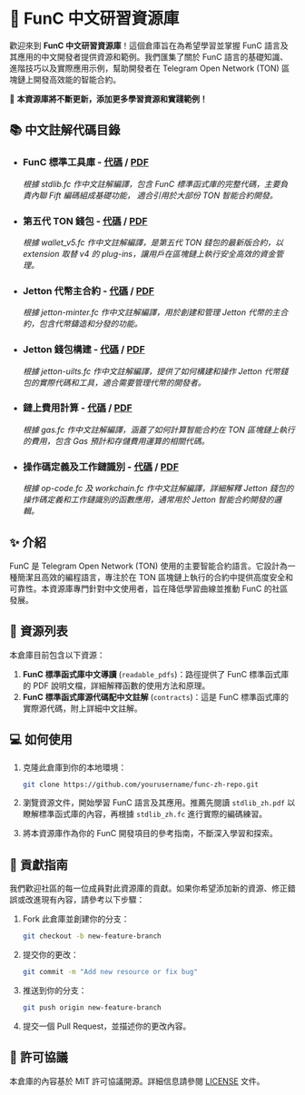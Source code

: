# 🎉 **FunC 中文研習資源庫**

歡迎來到 **FunC 中文研習資源庫**！這個倉庫旨在為希望學習並掌握 FunC 語言及其應用的中文開發者提供資源和範例。我們匯集了關於 FunC 語言的基礎知識、進階技巧以及實際應用示例，幫助開發者在 Telegram Open Network (TON) 區塊鏈上開發高效能的智能合約。

🚀 **本資源庫將不斷更新，添加更多學習資源和實踐範例！**

## 📚 **中文註解代碼目錄**
- ### FunC 標準工具庫 - [代碼](https://github.com/wyc-dev/func_zh/blob/main/contracts/stdlib_zh.fc) / [PDF](https://github.com/wyc-dev/func_zh/blob/main/readable_pdfs/stdlib_zh.pdf)
  *根據 stdlib.fc 作中文註解編譯，包含 FunC 標準函式庫的完整代碼，主要負責內聯 Fift 編碼組成基礎功能， 適合引用於大部份 TON 智能合約開發。*
  
- ### 第五代 TON 錢包 - [代碼](https://github.com/wyc-dev/func_zh/blob/main/contracts/wallet_v5_zh.fc) / [PDF](https://github.com/wyc-dev/func_zh/blob/main/readable_pdfs/wallet_v5_zh.pdf)
  *根據 wallet_v5.fc 作中文註解編譯，是第五代 TON 錢包的最新版合約，以 extension 取替 v4 的 plug-ins，讓用戶在區塊鏈上執行安全高效的資金管理。*

- ### Jetton 代幣主合約 - [代碼](https://github.com/wyc-dev/func_zh/blob/main/contracts/jetton-minter_zh.fc) / [PDF](https://github.com/wyc-dev/func_zh/blob/main/readable_pdfs/jetton-minter_zh.pdf)
  *根據 jetton-minter.fc 作中文註解編譯，用於創建和管理 Jetton 代幣的主合約，包含代幣鑄造和分發的功能。*

- ### Jetton 錢包構建 - [代碼](https://github.com/wyc-dev/func_zh/blob/main/contracts/jetton-uilts_zh.fc) / [PDF](https://github.com/wyc-dev/func_zh/blob/main/readable_pdfs/jetton-uilts_zh.pdf)
  *根據 jetton-uilts.fc 作中文註解編譯，提供了如何構建和操作 Jetton 代幣錢包的實際代碼和工具，適合需要管理代幣的開發者。*

- ### 鏈上費用計算 - [代碼](https://github.com/wyc-dev/func_zh/blob/main/contracts/gas_zh.fc) / [PDF](https://github.com/wyc-dev/func_zh/blob/main/readable_pdfs/gas_zh.pdf)
  *根據 gas.fc 作中文註解編譯，涵蓋了如何計算智能合約在 TON 區塊鏈上執行的費用，包含 Gas 預計和存儲費用運算的相關代碼。*

- ### 操作碼定義及工作鏈識別 - [代碼](https://github.com/wyc-dev/func_zh/blob/main/contracts/op-code_workchain_zh.fc) / [PDF](https://github.com/wyc-dev/func_zh/blob/main/readable_pdfs/op-code_workchain_zh.pdf)
  *根據 op-code.fc 及 workchain.fc 作中文註解編譯，詳細解釋 Jetton 錢包的操作碼定義和工作鏈識別的函數應用，通常用於 Jetton 智能合約開發的邏輯。*


## ✨ **介紹**
FunC 是 Telegram Open Network (TON) 使用的主要智能合約語言。它設計為一種簡潔且高效的編程語言，專注於在 TON 區塊鏈上執行的合約中提供高度安全和可靠性。本資源庫專門針對中文使用者，旨在降低學習曲線並推動 FunC 的社區發展。

## 📂 **資源列表**
本倉庫目前包含以下資源：

1. **FunC 標準函式庫中文導讀** (`readable_pdfs`)：路徑提供了 FunC 標準函式庫的 PDF 說明文檔，詳細解釋函數的使用方法和原理。
2. **FunC 標準函式庫源代碼配中文註解** (`contracts`)：這是 FunC 標準函式庫的實際源代碼，附上詳細中文註解。

## 💻 **如何使用**
1. 克隆此倉庫到你的本地環境：
    ```bash
    git clone https://github.com/yourusername/func-zh-repo.git
    ```

2. 瀏覽資源文件，開始學習 FunC 語言及其應用。推薦先閱讀 `stdlib_zh.pdf` 以瞭解標準函式庫的內容，再根據 `stdlib_zh.fc` 進行實際的編碼練習。

3. 將本資源庫作為你的 FunC 開發項目的參考指南，不斷深入學習和探索。

## 🤝 **貢獻指南**
我們歡迎社區的每一位成員對此資源庫的貢獻。如果你希望添加新的資源、修正錯誤或改進現有內容，請參考以下步驟：

1. Fork 此倉庫並創建你的分支：
    ```bash
    git checkout -b new-feature-branch
    ```

2. 提交你的更改：
    ```bash
    git commit -m "Add new resource or fix bug"
    ```

3. 推送到你的分支：
    ```bash
    git push origin new-feature-branch
    ```

4. 提交一個 Pull Request，並描述你的更改內容。

## 📜 **許可協議**
本倉庫的內容基於 MIT 許可協議開源。詳細信息請參閱 [LICENSE](LICENSE) 文件。

